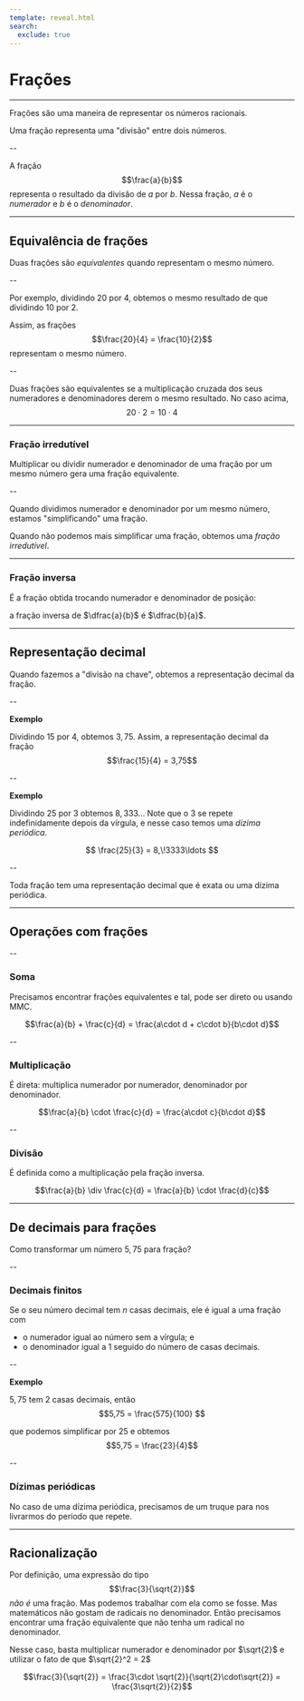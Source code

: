 ```yaml
---
template: reveal.html
search:
  exclude: true
---
```

# Frações

---

Frações são uma maneira de representar os números racionais. 

Uma fração representa uma "divisão" entre dois números.

--

A fração $$\frac{a}{b}$$ representa o resultado da divisão de $a$ por $b$. 
Nessa fração, $a$ é o _numerador_ e $b$ é o _denominador_.

---

## Equivalência de frações

Duas frações são _equivalentes_ quando representam o mesmo número. 

--

Por exemplo, dividindo 20 por 4, obtemos o mesmo resultado de que dividindo 10 por 2. 

Assim, as frações
$$\frac{20}{4} = \frac{10}{2}$$
representam o mesmo número.

--

Duas frações são equivalentes se a multiplicação cruzada dos seus numeradores e denominadores derem o mesmo resultado. No caso acima, 
$$20\cdot 2 = 10\cdot 4$$

---

### Fração irredutível

Multiplicar ou dividir numerador e denominador de uma fração por um mesmo número gera uma fração equivalente. 

--

Quando dividimos numerador e denominador por um mesmo número, estamos "simplificando" uma fração. 

Quando não podemos mais simplificar uma fração, obtemos uma _fração irredutível_. 

---

### Fração inversa

É a fração obtida trocando numerador e denominador de posição: 

a fração inversa de $\dfrac{a}{b}$ é $\dfrac{b}{a}$.

---

## Representação decimal

Quando fazemos a "divisão na chave", obtemos a representação decimal da fração.

--

**Exemplo**

Dividindo $15$ por $4$, obtemos $3,75$. Assim, a representação decimal da fração $$\frac{15}{4} = 3,75$$ 

--

**Exemplo**

Dividindo $25$ por $3$ obtemos $8,333..$. Note que o $3$ se repete indefinidamente depois da vírgula, e nesse caso temos uma _dízima periódica_. 

$$ \frac{25}{3} = 8,\!3333\ldots $$

--

Toda fração tem uma representação decimal que é exata ou uma dízima periódica.

---

## Operações com frações

--

### Soma

Precisamos encontrar frações equivalentes e tal, pode ser direto ou usando MMC. 

$$\frac{a}{b} + \frac{c}{d} = \frac{a\cdot d + c\cdot b}{b\cdot d}$$

--

### Multiplicação

É direta: multiplica numerador por numerador, denominador por denominador. 

$$\frac{a}{b} \cdot \frac{c}{d} = \frac{a\cdot c}{b\cdot d}$$

--

### Divisão

É definida como a multiplicação pela fração inversa.

$$\frac{a}{b} \div \frac{c}{d} = \frac{a}{b} \cdot \frac{d}{c}$$

---

## De decimais para frações

Como transformar um número $5,75$ para fração?

--

### Decimais finitos

Se o seu número decimal tem $n$ casas decimais, ele é igual a uma fração com 
- o numerador igual ao número sem a vírgula; e 
- o denominador igual a 1 seguido do número de casas decimais.

--

**Exemplo**

$5,75$ tem 2 casas decimais, então 
$$5,75 = \frac{575}{100} $$

que podemos simplificar por 25 e obtemos
$$5,75 = \frac{23}{4}$$

--

### Dízimas periódicas

No caso de uma dízima periódica, precisamos de um truque para nos livrarmos do período que repete.



---

## Racionalização

Por definição, uma expressão do tipo $$\frac{3}{\sqrt{2}}$$ _não é_ uma fração. Mas podemos trabalhar com ela como se fosse. 
Mas matemáticos não gostam de radicais no denominador. Então precisamos encontrar uma fração equivalente que não tenha um radical no denominador. 

Nesse caso, basta multiplicar numerador e denominador por $\sqrt{2}$ e utilizar o fato de que $\sqrt{2}^2 = 2$

$$\frac{3}{\sqrt{2}} = \frac{3\cdot \sqrt{2}}{\sqrt{2}\cdot\sqrt{2}} = \frac{3\sqrt{2}}{2}$$